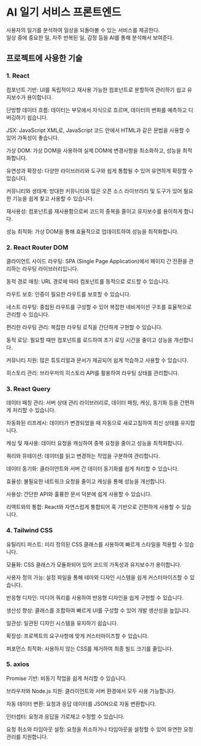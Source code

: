 # AI 일기 서비스 프론트엔드

사용자의 일기를 분석하여 일상을 되돌아볼 수 있는 서비스를 제공한다.  
일상 중에 중요한 일, 자주 반복된 일, 감정 등을 AI를 통해 분석해서 보여준다.

## 프로젝트에 사용한 기술

### 1. React

컴포넌트 기반: UI를 독립적이고 재사용 가능한 컴포넌트로 분할하여 관리하기 쉽고 유지보수가 용이합니다.

단방향 데이터 흐름: 데이터는 부모에서 자식으로 흐르며, 데이터의 변화를 예측하고 디버깅하기 쉽습니다.

JSX: JavaScript XML로, JavaScript 코드 안에서 HTML과 같은 문법을 사용할 수 있어 가독성이 좋습니다.

가상 DOM: 가상 DOM을 사용하여 실제 DOM에 변경사항을 최소화하고, 성능을 최적화합니다.

유연성과 확장성: 다양한 라이브러리와 도구와 쉽게 통합될 수 있어 유연하게 확장할 수 있습니다.

커뮤니티와 생태계: 방대한 커뮤니티와 많은 오픈 소스 라이브러리 및 도구가 있어 필요한 기능을 쉽게 찾고 사용할 수 있습니다.

재사용성: 컴포넌트를 재사용함으로써 코드의 중복을 줄이고 유지보수를 용이하게 합니다.

성능 최적화: 가상 DOM을 통해 효율적으로 업데이트하여 성능을 최적화합니다.

### 2. React Router DOM

클라이언트 사이드 라우팅: SPA (Single Page Application)에서 페이지 간 전환을 관리하는 라우팅 라이브러리입니다.

동적 경로 매칭: URL 경로에 따라 컴포넌트를 동적으로 로드할 수 있습니다.

라우트 보호: 인증이 필요한 라우트를 보호할 수 있습니다.

네스트 라우팅: 중첩된 라우트를 구성할 수 있어 복잡한 네비게이션 구조를 효율적으로 관리할 수 있습니다.

편리한 라우팅 관리: 복잡한 라우팅 로직을 간단하게 구현할 수 있습니다.

동적 로딩: 필요할 때만 컴포넌트를 로드하여 초기 로딩 시간을 줄이고 성능을 개선합니다.

커뮤니티 지원: 많은 튜토리얼과 문서가 제공되어 쉽게 학습하고 사용할 수 있습니다.

히스토리 관리: 브라우저의 히스토리 API를 활용하여 라우팅 상태를 관리합니다.

### 3. React Query

데이터 패칭 관리: 서버 상태 관리 라이브러리로, 데이터 패칭, 캐싱, 동기화 등을 간편하게 처리할 수 있습니다.

자동화된 리프레시: 데이터가 변경되었을 때 자동으로 새로고침하여 최신 상태를 유지합니다.

캐싱 및 재사용: 데이터 요청을 캐싱하여 중복 요청을 줄이고 성능을 최적화합니다.

쿼리와 뮤테이션: 데이터를 읽고 변경하는 작업을 구분하여 관리합니다.

데이터 동기화: 클라이언트와 서버 간 데이터 동기화를 쉽게 처리할 수 있습니다.

효율성: 불필요한 네트워크 요청을 줄이고 캐싱을 통해 성능을 개선합니다.

사용성: 간단한 API와 훌륭한 문서 덕분에 쉽게 사용할 수 있습니다.

리액트와의 통합: React와 자연스럽게 통합되어 훅 기반으로 간편하게 사용할 수 있습니다.

### 4. Tailwind CSS

유틸리티 퍼스트: 미리 정의된 CSS 클래스를 사용하여 빠르게 스타일을 적용할 수 있습니다.

모듈화: CSS 클래스가 모듈화되어 있어 코드의 가독성과 유지보수가 용이합니다.

사용자 정의 가능: 설정 파일을 통해 테마와 디자인 시스템을 쉽게 커스터마이즈할 수 있습니다.

반응형 디자인: 미디어 쿼리를 사용하여 반응형 디자인을 쉽게 구현할 수 있습니다.

생산성 향상: 클래스를 조합하여 빠르게 UI를 구성할 수 있어 개발 생산성을 높입니다.

일관성: 일관된 디자인 시스템을 유지하기 쉽습니다.

확장성: 프로젝트의 요구사항에 맞게 커스터마이즈할 수 있습니다.

퍼포먼스 최적화: 사용하지 않는 CSS를 제거하여 최종 빌드 크기를 줄입니다.

### 5. axios

Promise 기반: 비동기 작업을 쉽게 처리할 수 있습니다.

브라우저와 Node.js 지원: 클라이언트와 서버 환경에서 모두 사용 가능합니다.

자동 데이터 변환: 요청과 응답 데이터를 JSON으로 자동 변환합니다.

인터셉터: 요청과 응답을 가로채고 수정할 수 있습니다.

요청 취소와 타임아웃 설정: 요청을 취소하거나 타임아웃을 설정할 수 있어 유연한 요청 관리를 지원합니다.
